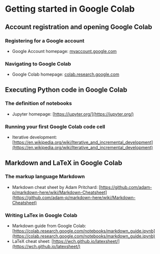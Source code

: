 # Getting started in Google Colab

## Account registration and opening Google Colab

### Registering for a Google account
- Google Account homepage: [myaccount.google.com](https://myaccount.google.com)

### Navigating to Google Colab
- Google Colab homepage: [colab.research.google.com](https://colab.research.google.com)

## Executing Python code in Google Colab

### The definition of notebooks
- Jupyter homepage: [https://jupyter.org/](https://jupyter.org/)

### Running your first Google Colab code cell
- Iterative development: [https://en.wikipedia.org/wiki/Iterative_and_incremental_development](https://en.wikipedia.org/wiki/Iterative_and_incremental_development)

## Markdown and LaTeX in Google Colab

### The markup language Markdown
- Markdown cheat sheet by Adam Pritchard: [https://github.com/adam-p/markdown-here/wiki/Markdown-Cheatsheet](https://github.com/adam-p/markdown-here/wiki/Markdown-Cheatsheet)

### Writing LaTex in Google Colab
- Markdown guide from Google Colab: [https://colab.research.google.com/notebooks/markdown_guide.ipynb](https://colab.research.google.com/notebooks/markdown_guide.ipynb)
- LaTeX cheat sheet: [https://wch.github.io/latexsheet/](https://wch.github.io/latexsheet/)
